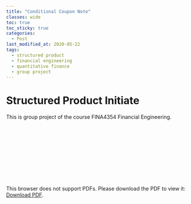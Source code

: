 ```yaml
---
title: "Conditional Coupon Note"
classes: wide
toc: true
toc_sticky: true
categories: 
  - Post
last_modified_at: 2020-05-22
tags:
  - structured product
  - financial engineering
  - quantitative finance
  - group project
---
```

# Structured Product Initiate

This is group project of the course FINA4354 Financial Engineering.

<object data="https://haydenz.github.io/assets/media/financial-engineering/conditional-coupon-note-proj.pdf" type="application/pdf" width="1000px" height="1200px">
    <embed src="https://haydenz.github.io/assets/media/financial-engineering/conditional-coupon-note-proj.pdf">
        <p>This browser does not support PDFs. Please download the PDF to view it: <a href="https://haydenz.github.io/assets/media/financial-engineering/conditional-coupon-note.pdf">Download PDF</a>.</p>
    </embed>
</object>